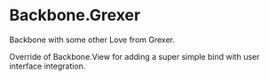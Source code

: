 Backbone.Grexer
===============

Backbone with some other Love from Grexer.

Override of Backbone.View for adding a super simple bind with user interface integration.
